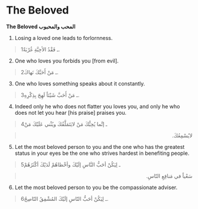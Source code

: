 The Beloved
===========

**The Beloved المحب والمحبوب**

1. Losing a loved one leads to forlornness.

> 1ـ فَقْدُ الأحِبَّةِ غُرْبَةٌ.

2. One who loves you forbids you [from evil].

> 2ـ مَنْ أَحَبَّكَ نَهاكَ.

3. One who loves something speaks about it constantly.

> 3ـ مَنْ أَحَبَّ شَيْئاً لَهِجَ بِذِكْرِهِ.

4. Indeed only he who does not flatter you loves you, and only he who
does not let you hear [his praise] praises you.

> 4ـ إنَّما يُحِبُّكَ مَنْ لايَتَمَلَّقُكَ ويُثْني عَلَيْكَ مَنْ
<blockquote dir="rtl">
  <p>
لايُسْمِعُكَ.
  </p>
</blockquote>

5. Let the most beloved person to you and the one who has the greatest
status in your eyes be the one who strives hardest in benefiting people.

> 5ـ لِيَكُنْ أحَبُّ النَّاسِ إلَيْكَ وأخْظاهُمْ لَدَيْكَ أكْثَرُهُمْ
<blockquote dir="rtl">
  <p>
سَعْياً في مَنافِعِ النّاسِ.
  </p>
</blockquote>

6. Let the most beloved person to you be the compassionate adviser.

> 6ـ لِيَكُنْ أحَبُّ النّاسِ إلَيْكَ المُشْفِقُ النّاصِحُ.


